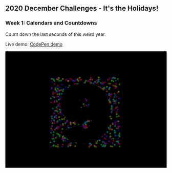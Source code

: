 ## 2020 December Challenges - It's the Holidays!
### Week 1: Calendars and Countdowns

Count down the last seconds of this weird year. 

Live demo: [CodePen demo](https://codepen.io/panvicka/pen/abmmGJZ)


 ![countdown](screen_gif.gif)

